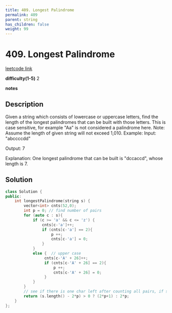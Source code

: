 ```yaml
---
title: 409. Longest Palindrome
permalink: 409
parent: string
has_children: false
weight: 99
---
```

# 409. Longest Palindrome
[leetcode link](https://leetcode.com/problems/longest-palindrome/)

**difficulty(1-5)** 
2

**notes**   


## Description
Given a string which consists of lowercase or uppercase letters, find the length of the longest palindromes that can be built with those letters.
This is case sensitive, for example "Aa" is not considered a palindrome here.
Note:
Assume the length of given string will not exceed 1,010.
Example:
Input:
"abccccdd"

Output:
7

Explanation:
One longest palindrome that can be built is "dccaccd", whose length is 7.

## Solution
```c++
class Solution {
public:
    int longestPalindrome(string s) {
        vector<int> cnts(52,0);
        int p = 0; // find number of pairs
        for (auto c : s){
            if (c >= 'a' && c <= 'z') {
                cnts[c-'a']++;
                if (cnts[c-'a'] == 2){
                    p ++;
                    cnts[c-'a'] = 0;
                }                
            }
            else {  // upper case
                 cnts[c-'A' + 26]++;
                 if (cnts[c-'A' + 26] == 2){
                     p ++;
                     cnts[c-'A' + 26] = 0;
                 } 
            }
        }
        // see if there is one char left after counting all pairs, if so, add 1 to res.
        return (s.length() - 2*p) > 0 ? (2*p+1) : 2*p;
    }
};
```

<!-- 
Default label
{: .label }

Blue label
{: .label .label-blue }

Stable
{: .label .label-green }

New release
{: .label .label-purple }

Coming soon
{: .label .label-yellow }

Deprecated
{: .label .label-red } -->

